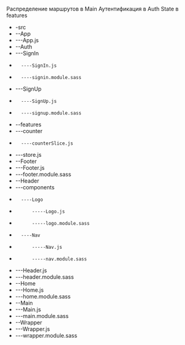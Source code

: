 
Распределение маршрутов в Main
Аутентификация в Auth
State в features

 * -src
 *  --App
 *   ---App.js
 *  --Auth
 *    ---SignIn 
 *       ----SignIn.js
 *       ----signin.module.sass
 *    ---SignUp
 *       ----SignUp.js
 *       ----signup.module.sass
 *  --features
 *    ---counter
 *       ----counterSlice.js
 *    ---store.js
 *  --Footer
 *    ---Footer.js
 *    ---footer.module.sass
 *  --Header
 *    ---components
 *       ----Logo
 *           -----Logo.js
 *           -----logo.module.sass
 *       ----Nav
 *           -----Nav.js
 *           -----nav.module.sass
 *    ---Header.js
 *    ---header.module.sass
 *  --Home
 *    ---Home.js
 *    ---home.module.sass
 *  --Main
 *    ---Main.js
 *    ---main.module.sass
 *  --Wrapper
 *    ---Wrapper.js
 *    ---wrapper.module.sass

 